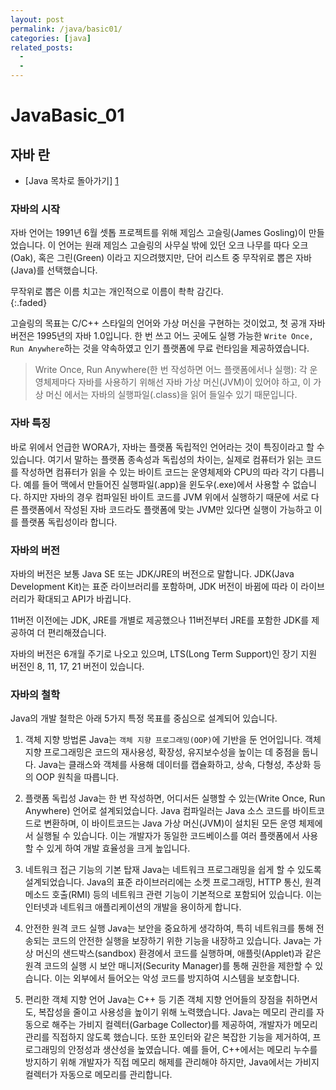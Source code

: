 ```yaml
---
layout: post
permalink: /java/basic01/
categories: [java]
related_posts:
  - 
  - 
---
```


# JavaBasic_01
## 자바 란

- [Java 목차로 돌아가기] [1]

  [1]: https://aminsc.github.io/java/

### 자바의 시작
자바 언어는 1991년 6월 셋톱 프로젝트를 위해 제임스 고슬링(James Gosling)이 만들었습니다. 
이 언어는 원래 제임스 고슬링의 사무실 밖에 있던 오크 나무를 따다 오크(Oak), 
혹은 그린(Green) 이라고 지으려했지만, 단어 리스트 중 무작위로 뽑은 자바(Java)를 선택했습니다. 

무작위로 뽑은 이름 치고는 개인적으로 이름이 촥촥 감긴다.<br>
{:.faded}

고슬링의 목표는 C/C++ 스타일의 언어와 가상 머신을 구현하는 것이었고, 
첫 공개 자바 버전은 1995년의 자바 1.0입니다. 
한 번 쓰고 어느 곳에도 실행 가능한 `Write Once, Run Anywhere`하는 것을 약속하였고 인기 플랫폼에 무료 런타임을 제공하였습니다.

> Write Once, Run Anywhere(한 번 작성하면 어느 플랫폼에서나 실행):
> 각 운영체제마다 자바를 사용하기 위해선 자바 가상 머신(JVM)이 있어야 하고, 
> 이 가상 머신 에서는 자바의 실행파일(.class)을 읽어 들일수 있기 때문입니다.

### 자바 특징
바로 위에서 언급한 WORA가, 자바는 플랫폼 독립적인 언어라는 것이 특징이라고 할 수 있습니다.
여기서 말하는 플랫폼 종속성과 독립성의 차이는, 실제로 컴퓨터가 읽는 코드를 작성하면
컴퓨터가 읽을 수 있는 바이트 코드는 운영체제와 CPU의 따라 각기 다릅니다.
예를 들어 맥에서 만들어진 실행파일(.app)을 윈도우(.exe)에서 사용할 수 없습니다.
하지만 자바의 경우 컴파일된 바이트 코드를 JVM 위에서 실행하기 때문에
서로 다른 플랫폼에서 작성된 자바 코드라도 플랫폼에 맞는 JVM만 있다면 실행이 가능하고 이를 플랫폼 독립성이라 합니다.



### 자바의 버전
자바의 버전은 보통 Java SE 또는 JDK/JRE의 버전으로 말합니다.
JDK(Java Development Kit)는 표준 라이브러리를 포함하며, 
JDK 버전이 바뀜에 따라 이 라이브러리가 확대되고 API가 바귑니다.

11버전 이전에는 JDK, JRE를 개별로 제공했으나 11버전부터 JRE를 포함한 JDK를 제공하여 더 편리해졌습니다.

자바의 버전은 6개월 주기로 나오고 있으며, LTS(Long Term Support)인 장기 지원 버전인 8, 11, 17, 21 버전이 있습니다.



### 자바의 철학
Java의 개발 철학은 아래 5가지 특정 목표를 중심으로 설계되어 있습니다.

1. 객체 지향 방법론
Java는 `객체 지향 프로그래밍(OOP)`에 기반을 둔 언어입니다. 
객체 지향 프로그래밍은 코드의 재사용성, 확장성, 유지보수성을 높이는 데 중점을 둡니다. 
Java는 클래스와 객체를 사용해 데이터를 캡슐화하고, 상속, 다형성, 추상화 등의 OOP 원칙을 따릅니다. 

2. 플랫폼 독립성
Java는 한 번 작성하면, 어디서든 실행할 수 있는(Write Once, Run Anywhere) 언어로 설계되었습니다.
Java 컴파일러는 Java 소스 코드를 바이트코드로 변환하며, 
이 바이트코드는 Java 가상 머신(JVM)이 설치된 모든 운영 체제에서 실행될 수 있습니다. 
이는 개발자가 동일한 코드베이스를 여러 플랫폼에서 사용할 수 있게 하여 개발 효율성을 크게 높입니다.

3. 네트워크 접근 기능의 기본 탑재
Java는 네트워크 프로그래밍을 쉽게 할 수 있도록 설계되었습니다. 
Java의 표준 라이브러리에는 소켓 프로그래밍, HTTP 통신, 원격 메소드 호출(RMI) 등의 네트워크 관련 기능이 기본적으로 포함되어 있습니다. 
이는 인터넷과 네트워크 애플리케이션의 개발을 용이하게 합니다. 

4. 안전한 원격 코드 실행
Java는 보안을 중요하게 생각하여, 특히 네트워크를 통해 전송되는 코드의 안전한 실행을 보장하기 위한 기능을 내장하고 있습니다. 
Java는 가상 머신의 샌드박스(sandbox) 환경에서 코드를 실행하며, 
애플릿(Applet)과 같은 원격 코드의 실행 시 보안 매니저(Security Manager)를 통해 권한을 제한할 수 있습니다. 
이는 외부에서 들어오는 악성 코드를 방지하여 시스템을 보호합니다.

5. 편리한 객체 지향 언어
Java는 C++ 등 기존 객체 지향 언어들의 장점을 취하면서도, 
복잡성을 줄이고 사용성을 높이기 위해 노력했습니다. 
Java는 메모리 관리를 자동으로 해주는 가비지 컬렉터(Garbage Collector)를 제공하여, 
개발자가 메모리 관리를 직접하지 않도록 했습니다. 
또한 포인터와 같은 복잡한 기능을 제거하여, 프로그래밍의 안정성과 생산성을 높였습니다.
예를 들어, C++에서는 메모리 누수를 방지하기 위해 개발자가 직접 메모리 해제를 관리해야 하지만, 
Java에서는 가비지 컬렉터가 자동으로 메모리를 관리합니다.
